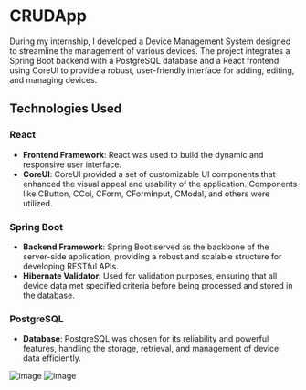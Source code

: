 # CRUDApp

During my internship, I developed a  Device Management System designed to streamline the management of various devices. The project integrates a Spring Boot backend with a PostgreSQL database and a React frontend using CoreUI to provide a robust, user-friendly interface for adding, editing, and managing devices.

## Technologies Used

### React
- **Frontend Framework**: React was used to build the dynamic and responsive user interface.
- **CoreUI**: CoreUI provided a set of customizable UI components that enhanced the visual appeal and usability of the application. Components like CButton, CCol, CForm, CFormInput, CModal, and others were utilized.

### Spring Boot
- **Backend Framework**: Spring Boot served as the backbone of the server-side application, providing a robust and scalable structure for developing RESTful APIs.
- **Hibernate Validator**: Used for validation purposes, ensuring that all device data met specified criteria before being processed and stored in the database.

### PostgreSQL
- **Database**: PostgreSQL was chosen for its reliability and powerful features, handling the storage, retrieval, and management of device data efficiently.

![image](https://github.com/IgorPavlov00/CRUDApp/assets/103071674/54275525-6d39-4101-b674-e2c80c746f8b)
![image](https://github.com/IgorPavlov00/CRUDApp/assets/103071674/f5738cff-fbf3-4fd5-b33d-3ef3a8746daa)
